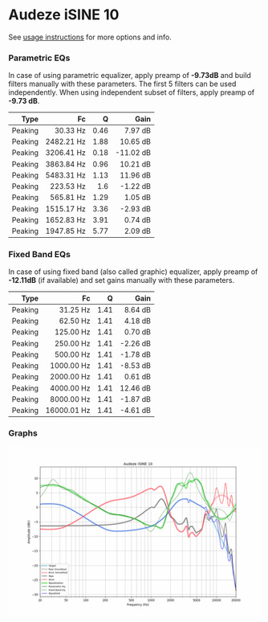 # Audeze iSINE 10
See [usage instructions](https://github.com/jaakkopasanen/AutoEq#usage) for more options and info.

### Parametric EQs
In case of using parametric equalizer, apply preamp of **-9.73dB** and build filters manually
with these parameters. The first 5 filters can be used independently.
When using independent subset of filters, apply preamp of **-9.73 dB**.

| Type    | Fc         |    Q | Gain      |
|--------:|-----------:|-----:|----------:|
| Peaking | 30.33 Hz   | 0.46 | 7.97 dB   |
| Peaking | 2482.21 Hz | 1.88 | 10.65 dB  |
| Peaking | 3206.41 Hz | 0.18 | -11.02 dB |
| Peaking | 3863.84 Hz | 0.96 | 10.21 dB  |
| Peaking | 5483.31 Hz | 1.13 | 11.96 dB  |
| Peaking | 223.53 Hz  | 1.6  | -1.22 dB  |
| Peaking | 565.81 Hz  | 1.29 | 1.05 dB   |
| Peaking | 1515.17 Hz | 3.36 | -2.93 dB  |
| Peaking | 1652.83 Hz | 3.91 | 0.74 dB   |
| Peaking | 1947.85 Hz | 5.77 | 2.09 dB   |

### Fixed Band EQs
In case of using fixed band (also called graphic) equalizer, apply preamp of **-12.11dB**
(if available) and set gains manually with these parameters.

| Type    | Fc          |    Q | Gain     |
|--------:|------------:|-----:|---------:|
| Peaking | 31.25 Hz    | 1.41 | 8.64 dB  |
| Peaking | 62.50 Hz    | 1.41 | 4.18 dB  |
| Peaking | 125.00 Hz   | 1.41 | 0.70 dB  |
| Peaking | 250.00 Hz   | 1.41 | -2.26 dB |
| Peaking | 500.00 Hz   | 1.41 | -1.78 dB |
| Peaking | 1000.00 Hz  | 1.41 | -8.53 dB |
| Peaking | 2000.00 Hz  | 1.41 | 0.61 dB  |
| Peaking | 4000.00 Hz  | 1.41 | 12.46 dB |
| Peaking | 8000.00 Hz  | 1.41 | -1.87 dB |
| Peaking | 16000.01 Hz | 1.41 | -4.61 dB |

### Graphs
![](./Audeze%20iSINE%2010.png)